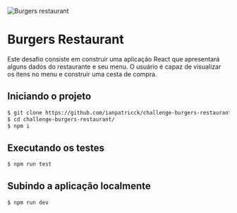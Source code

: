 ![Burgers restaurant](public/banner.png)

# Burgers Restaurant

Este desafio consiste em construir uma aplicação React que apresentará alguns dados do restaurante e seu menu. O usuário é capaz de visualizar os itens no menu e construir uma cesta de compra.

## Iniciando o projeto

```bash
$ git clone https://github.com/ianpatricck/challenge-burgers-restaurant
$ cd challenge-burgers-restaurant/
$ npm i
```

## Executando os testes

```bash
$ npm run test
```

## Subindo a aplicação localmente

```bash
$ npm run dev
```
